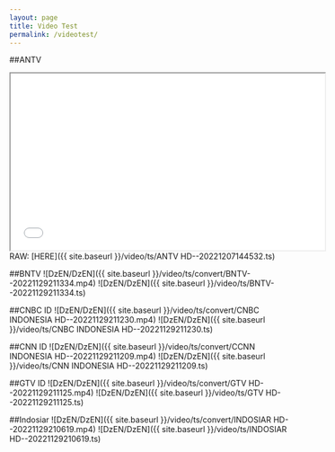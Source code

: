 ```yaml
---
layout: page
title: Video Test
permalink: /videotest/
---
```


##ANTV
<iframe width="560" height="315" src="{{ site.baseurl }}/video/ts/convert/ANTV HD--20221207144532.mp4"></iframe>
RAW: [HERE]({{ site.baseurl }}/video/ts/ANTV HD--20221207144532.ts)

##BNTV
![DzEN/DzEN]({{ site.baseurl }}/video/ts/convert/BNTV--20221129211334.mp4)
![DzEN/DzEN]({{ site.baseurl }}/video/ts/BNTV--20221129211334.ts)

##CNBC ID
![DzEN/DzEN]({{ site.baseurl }}/video/ts/convert/CNBC INDONESIA HD--20221129211230.mp4)
![DzEN/DzEN]({{ site.baseurl }}/video/ts/CNBC INDONESIA HD--20221129211230.ts)

##CNN ID
![DzEN/DzEN]({{ site.baseurl }}/video/ts/convert/CCNN INDONESIA HD--20221129211209.mp4)
![DzEN/DzEN]({{ site.baseurl }}/video/ts/CNN INDONESIA HD--20221129211209.ts)

##GTV ID
![DzEN/DzEN]({{ site.baseurl }}/video/ts/convert/GTV HD--20221129211125.mp4)
![DzEN/DzEN]({{ site.baseurl }}/video/ts/GTV HD--20221129211125.ts)

##Indosiar
![DzEN/DzEN]({{ site.baseurl }}/video/ts/convert/INDOSIAR HD--20221129210619.mp4)
![DzEN/DzEN]({{ site.baseurl }}/video/ts/INDOSIAR HD--20221129210619.ts)
